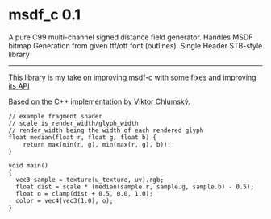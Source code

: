 # msdf_c 0.1
A pure C99 multi-channel signed distance field generator.  Handles MSDF bitmap
Generation from given ttf/otf font (outlines).
Single Header STB-style library

---

[This library is my take on improving msdf-c with some fixes and improving its API](https://github.com/solenum/msdf-c)

[Based on the C++ implementation by Viktor Chlumský.](https://github.com/Chlumsky/msdfgen)

~~~
// example fragment shader
// scale is render_width/glyph_width
// render_width being the width of each rendered glyph
float median(float r, float g, float b) {
    return max(min(r, g), min(max(r, g), b));
}

void main()
{
  vec3 sample = texture(u_texture, uv).rgb;
  float dist = scale * (median(sample.r, sample.g, sample.b) - 0.5);
  float o = clamp(dist + 0.5, 0.0, 1.0);
  color = vec4(vec3(1.0), o);
}
~~~
